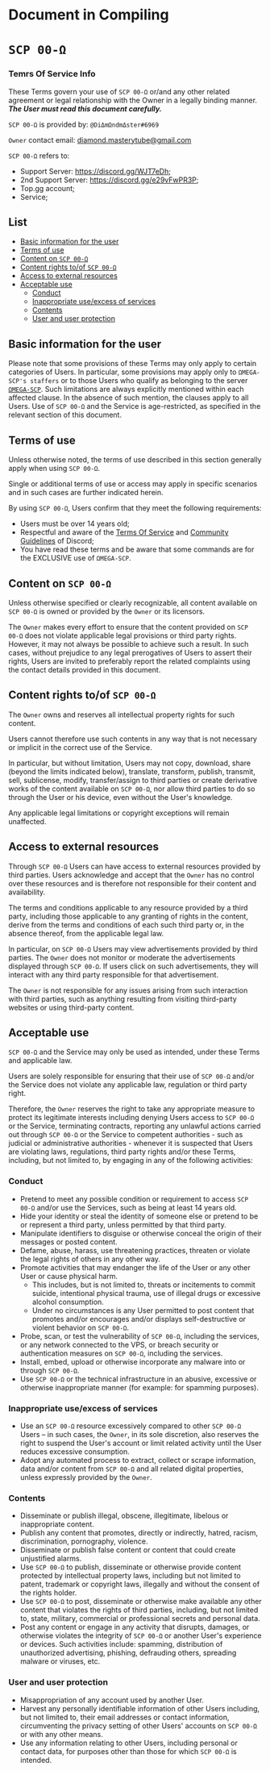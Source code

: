# **Document in Compiling**
# `SCP 00-Ω`
### Temrs Of Service Info
These Terms govern your use of `SCP 00-Ω` or/and any other related agreement or legal relationship with the Owner in a legally binding manner.
***The User must read this document carefully.***

`SCP 00-Ω` is provided by: `@DiΔmΩndmΔster#6969`

`Owner` contact email: diamond.masterytube@gmail.com

`SCP 00-Ω` refers to:
- Support Server: https://discord.gg/WJT7eDh;
- 2nd Support Server: https://discord.gg/e29vFwPR3P;
- Top.gg account;
- Service;

## List
- [Basic information for the user](https://github.com/IlDiamante/SCP00/blob/main/TermsOfService.md#basic-information-for-the-user)
- [Terms of use](https://github.com/IlDiamante/SCP00/blob/main/TermsOfService.md#terms-of-use)
- [Content on `SCP 00-Ω`](https://github.com/IlDiamante/SCP00/blob/main/TermsOfService.md#content-on-scp-00-%CF%89)
- [Content rights to/of `SCP 00-Ω`](https://github.com/IlDiamante/SCP00/blob/main/TermsOfService.md#content-rights-toof-scp-00-%CF%89)
- [Access to external resources](https://github.com/IlDiamante/SCP00/blob/main/TermsOfService.md#access-to-external-resources)
- [Acceptable use](https://github.com/IlDiamante/SCP00/blob/main/TermsOfService.md#acceptable-use)
  - [Conduct]()
  - [Inappropriate use/excess of services]()
  - [Contents]()
  - [User and user protection]() 

## Basic information for the user
Please note that some provisions of these Terms may only apply to certain categories of Users. In particular, some provisions may apply only to `ΩMEGA-SCP's staffers` or to those Users who qualify as belonging to the server [`ΩMEGA-SCP`](https://discord.gg/WJT7eDh). Such limitations are always explicitly mentioned within each affected clause. In the absence of such mention, the clauses apply to all Users. Use of `SCP 00-Ω` and the Service is age-restricted, as specified in the relevant section of this document.

## Terms of use
Unless otherwise noted, the terms of use described in this section generally apply when using `SCP 00-Ω`.

Single or additional terms of use or access may apply in specific scenarios and in such cases are further indicated herein.

By using `SCP 00-Ω`, Users confirm that they meet the following requirements:

- Users must be over 14 years old;
- Respectful and aware of the [Terms Of Service](https://discord.com/terms) and [Community Guidelines](https://discord.com/guidelines) of Discord;
- You have read these terms and be aware that some commands are for the EXCLUSIVE use of `ΩMEGA-SCP`.

## Content on `SCP 00-Ω`
Unless otherwise specified or clearly recognizable, all content available on `SCP 00-Ω` is owned or provided by the `Owner` or its licensors.

The `Owner` makes every effort to ensure that the content provided on `SCP 00-Ω` does not violate applicable legal provisions or third party rights. However, it may not always be possible to achieve such a result.
In such cases, without prejudice to any legal prerogatives of Users to assert their rights, Users are invited to preferably report the related complaints using the contact details provided in this document.

## Content rights to/of `SCP 00-Ω`
The `Owner` owns and reserves all intellectual property rights for such content.

Users cannot therefore use such contents in any way that is not necessary or implicit in the correct use of the Service.

In particular, but without limitation, Users may not copy, download, share (beyond the limits indicated below), translate, transform, publish, transmit, sell, sublicense, modify, transfer/assign to third parties or create derivative works of the content available on `SCP 00-Ω`, nor allow third parties to do so through the User or his device, even without the User's knowledge.

Any applicable legal limitations or copyright exceptions will remain unaffected.

## Access to external resources
Through `SCP 00-Ω` Users can have access to external resources provided by third parties. Users acknowledge and accept that the `Owner` has no control over these resources and is therefore not responsible for their content and availability.

The terms and conditions applicable to any resource provided by a third party, including those applicable to any granting of rights in the content, derive from the terms and conditions of each such third party or, in the absence thereof, from the applicable legal law.

In particular, on `SCP 00-Ω` Users may view advertisements provided by third parties. The `Owner` does not monitor or moderate the advertisements displayed through `SCP 00-Ω`. If users click on such advertisements, they will interact with any third party responsible for that advertisement.

The `Owner` is not responsible for any issues arising from such interaction with third parties, such as anything resulting from visiting third-party websites or using third-party content.

## Acceptable use
`SCP 00-Ω` and the Service may only be used as intended, under these Terms and applicable law.

Users are solely responsible for ensuring that their use of `SCP 00-Ω` and/or the Service does not violate any applicable law, regulation or third party right.

Therefore, the `Owner` reserves the right to take any appropriate measure to protect its legitimate interests including denying Users access to `SCP 00-Ω` or the Service, terminating contracts, reporting any unlawful actions carried out through `SCP 00-Ω` or the Service to competent authorities - such as judicial or administrative authorities - whenever it is suspected that Users are violating laws, regulations, third party rights and/or these Terms, including, but not limited to, by engaging in any of the following activities:

### Conduct
- Pretend to meet any possible condition or requirement to access `SCP 00-Ω` and/or use the Services, such as being at least 14 years old.
- Hide your identity or steal the identity of someone else or pretend to be or represent a third party, unless permitted by that third party.
- Manipulate identifiers to disguise or otherwise conceal the origin of their messages or posted content.
- Defame, abuse, harass, use threatening practices, threaten or violate the legal rights of others in any other way.
- Promote activities that may endanger the life of the User or any other User or cause physical harm.
  - This includes, but is not limited to, threats or incitements to commit suicide, intentional physical trauma, use of illegal drugs or excessive alcohol consumption.
  - Under no circumstances is any User permitted to post content that promotes and/or encourages and/or displays self-destructive or violent behavior on `SCP 00-Ω`.
- Probe, scan, or test the vulnerability of `SCP 00-Ω`, including the services, or any network connected to the VPS, or breach security or authentication measures on `SCP 00-Ω`, including the services.
- Install, embed, upload or otherwise incorporate any malware into or through `SCP 00-Ω`.
- Use `SCP 00-Ω` or the technical infrastructure in an abusive, excessive or otherwise inappropriate manner (for example: for spamming purposes).

### Inappropriate use/excess of services
- Use an `SCP 00-Ω` resource excessively compared to other `SCP 00-Ω` Users – in such cases, the `Owner`, in its sole discretion, also reserves the right to suspend the User's account or limit related activity until the User reduces excessive consumption.
- Adopt any automated process to extract, collect or scrape information, data and/or content from `SCP 00-Ω` and all related digital properties, unless expressly provided by the `Owner`.

### Contents
- Disseminate or publish illegal, obscene, illegitimate, libelous or inappropriate content.
- Publish any content that promotes, directly or indirectly, hatred, racism, discrimination, pornography, violence.
- Disseminate or publish false content or content that could create unjustified alarms.
- Use `SCP 00-Ω` to publish, disseminate or otherwise provide content protected by intellectual property laws, including but not limited to patent, trademark or copyright laws, illegally and without the consent of the rights holder.
- Use `SCP 00-Ω` to post, disseminate or otherwise make available any other content that violates the rights of third parties, including, but not limited to, state, military, commercial or professional secrets and personal data.
- Post any content or engage in any activity that disrupts, damages, or otherwise violates the integrity of `SCP 00-Ω` or another User's experience or devices. Such activities include: spamming, distribution of unauthorized advertising, phishing, defrauding others, spreading malware or viruses, etc.

### User and user protection
- Misappropriation of any account used by another User.
- Harvest any personally identifiable information of other Users including, but not limited to, their email addresses or contact information, circumventing the privacy setting of other Users' accounts on `SCP 00-Ω` or with any other means.
- Use any information relating to other Users, including personal or contact data, for purposes other than those for which `SCP 00-Ω` is intended.
